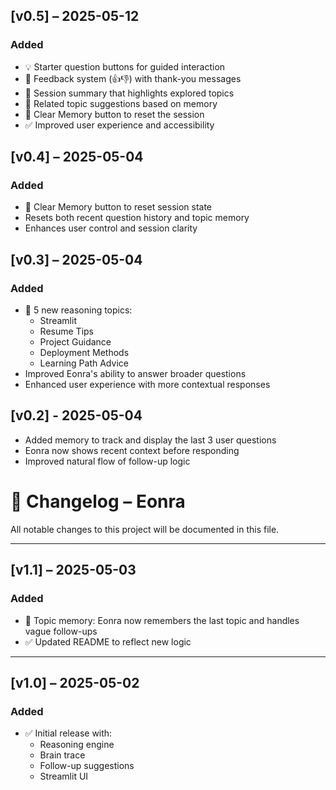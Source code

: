 ## [v0.5] – 2025-05-12
### Added
- 💡 Starter question buttons for guided interaction
- 💬 Feedback system (👍👎) with thank-you messages
- 🧾 Session summary that highlights explored topics
- 🧠 Related topic suggestions based on memory
- 🧹 Clear Memory button to reset the session
- ✅ Improved user experience and accessibility

## [v0.4] – 2025-05-04
### Added
- 🧹 Clear Memory button to reset session state
- Resets both recent question history and topic memory
- Enhances user control and session clarity

## [v0.3] – 2025-05-04
### Added
- 🧠 5 new reasoning topics:
  - Streamlit
  - Resume Tips
  - Project Guidance
  - Deployment Methods
  - Learning Path Advice
- Improved Eonra's ability to answer broader questions
- Enhanced user experience with more contextual responses

## [v0.2] - 2025-05-04
- Added memory to track and display the last 3 user questions
- Eonra now shows recent context before responding
- Improved natural flow of follow-up logic

# 📘 Changelog – Eonra

All notable changes to this project will be documented in this file.

---

## [v1.1] – 2025-05-03
### Added
- 🧠 Topic memory: Eonra now remembers the last topic and handles vague follow-ups
- ✅ Updated README to reflect new logic

---

## [v1.0] – 2025-05-02
### Added
- ✅ Initial release with:
  - Reasoning engine
  - Brain trace
  - Follow-up suggestions
  - Streamlit UI
